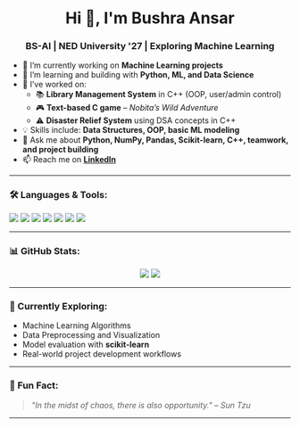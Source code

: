 <h1 align="center">Hi 👋, I'm Bushra Ansar</h1>
<h3 align="center">BS-AI | NED University '27 | Exploring Machine Learning</h3>

- 🔭 I’m currently working on **Machine Learning projects**
- 🌱 I’m learning and building with **Python, ML, and Data Science**
- 👯 I’ve worked on:
  - 📚 **Library Management System** in C++ (OOP, user/admin control)
  - 🎮 **Text-based C game** – *Nobita’s Wild Adventure*
  - ⚠️ **Disaster Relief System** using DSA concepts in C++
- 💡 Skills include: **Data Structures, OOP, basic ML modeling**
- 💬 Ask me about **Python, NumPy, Pandas, Scikit-learn, C++, teamwork, and project building**
- 📫 Reach me on **[LinkedIn](https://www.linkedin.com/in/bushra-ansar-aa6983283/)**

---

### 🛠️ Languages & Tools:
<p>
  <img src="https://img.shields.io/badge/Python-3776AB?style=for-the-badge&logo=python&logoColor=white" />
  <img src="https://img.shields.io/badge/Numpy-013243?style=for-the-badge&logo=numpy&logoColor=white" />
  <img src="https://img.shields.io/badge/Pandas-150458?style=for-the-badge&logo=pandas&logoColor=white" />
  <img src="https://img.shields.io/badge/Scikit--learn-F7931E?style=for-the-badge&logo=scikit-learn&logoColor=white" />
  <img src="https://img.shields.io/badge/C++-00599C?style=for-the-badge&logo=c%2B%2B&logoColor=white" />
  <img src="https://img.shields.io/badge/C-00599C?style=for-the-badge&logo=c&logoColor=white" />
  <img src="https://img.shields.io/badge/GitHub-181717?style=for-the-badge&logo=github&logoColor=white" />
</p>

---

### 📊 GitHub Stats:
<p align="center">
  <img src="https://github-readme-stats.vercel.app/api?username=BushraAnsar10&show_icons=true&theme=radical" />
  <img src="https://github-readme-streak-stats.herokuapp.com/?user=BushraAnsar10&theme=radical" />
</p>

---

### 🧠 Currently Exploring:
- Machine Learning Algorithms
- Data Preprocessing and Visualization
- Model evaluation with **scikit-learn**
- Real-world project development workflows

---

### 📌 Fun Fact:
> *"In the midst of chaos, there is also opportunity." – Sun Tzu*

---
